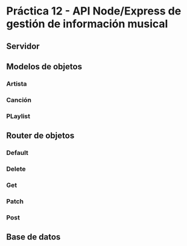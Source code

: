 # Práctica 12 - API Node/Express de gestión de información musical
## Servidor
## Modelos de objetos
### Artista
### Canción
### PLaylist
## Router de objetos
### Default
### Delete
### Get
### Patch
### Post
## Base de datos
